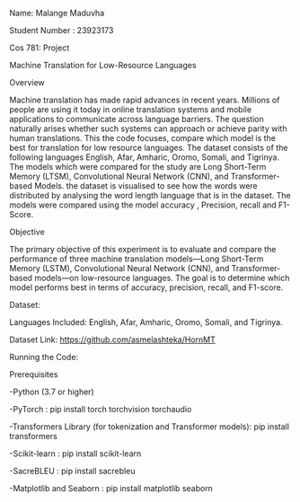 Name: Malange Maduvha 

Student Number : 23923173 

Cos 781: Project

 Machine Translation for Low-Resource Languages
 
 Overview 

Machine translation has made rapid advances in recent years. Millions of people are using it today in online translation systems and mobile applications to communicate across language barriers. The question naturally arises whether such systems can approach or achieve parity with human translations. This the code  focuses, compare which model is the best for translation for low resource languages. The dataset consists of the following languages English, Afar, Amharic, Oromo, Somali, and Tigrinya. The models which were compared for the study are Long Short-Term Memory (LTSM), Convolutional Neural Network (CNN), and Transformer-based Models. the dataset is visualised to see how the words were distributed  by analysing the word length language that is in the dataset. The models were compared using the model accuracy , Precision, recall and F1-Score.  


Objective


The primary objective of this experiment is to evaluate and compare the performance of three machine translation models—Long Short-Term Memory (LSTM), Convolutional Neural Network (CNN), and Transformer-based models—on low-resource languages. The goal is to determine which model performs best in terms of accuracy, precision, recall, and F1-score.


Dataset: 

Languages Included: English, Afar, Amharic, Oromo, Somali, and Tigrinya.

Dataset Link: https://github.com/asmelashteka/HornMT



Running the Code: 

Prerequisites

-Python (3.7 or higher)

-PyTorch : pip install torch torchvision torchaudio

-Transformers Library (for tokenization and Transformer models): pip install transformers

-Scikit-learn  : pip install scikit-learn

-SacreBLEU : pip install sacrebleu

-Matplotlib and Seaborn  : pip install matplotlib seaborn





